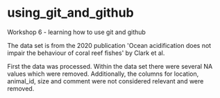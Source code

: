 # using_git_and_github
Workshop 6 - learning how to use git and github

The data set is from the 2020 publication 'Ocean acidification does not impair the behaviour of coral reef fishes' by Clark et al. 

First the data was processed. Within the data set there were several NA values which were removed. Additionally, the columns for location, animal_id, size and comment were not considered relevant and were removed. 



